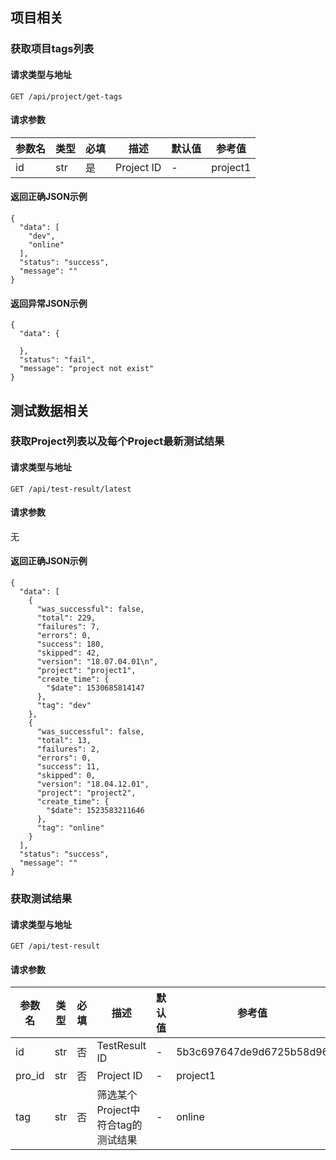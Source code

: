## 项目相关

### 获取项目tags列表

#### 请求类型与地址

```
GET /api/project/get-tags
```

#### 请求参数

|参数名|类型|必填|描述|默认值|参考值|
|---|---|---|---|---|---|
|id|str|是|Project ID|-|project1|

#### 返回正确JSON示例

```
{
  "data": [
    "dev",
    "online"
  ],
  "status": "success",
  "message": ""
}
```

#### 返回异常JSON示例

```
{
  "data": {
    
  },
  "status": "fail",
  "message": "project not exist"
}
```

## 测试数据相关

### 获取Project列表以及每个Project最新测试结果

#### 请求类型与地址

```
GET /api/test-result/latest
```

#### 请求参数

无

#### 返回正确JSON示例

```
{
  "data": [
    {
      "was_successful": false,
      "total": 229,
      "failures": 7,
      "errors": 0,
      "success": 180,
      "skipped": 42,
      "version": "18.07.04.01\n",
      "project": "project1",
      "create_time": {
        "$date": 1530685814147
      },
      "tag": "dev"
    },
    {
      "was_successful": false,
      "total": 13,
      "failures": 2,
      "errors": 0,
      "success": 11,
      "skipped": 0,
      "version": "18.04.12.01",
      "project": "project2",
      "create_time": {
        "$date": 1523583211646
      },
      "tag": "online"
    }
  ],
  "status": "success",
  "message": ""
}
```

### 获取测试结果

#### 请求类型与地址

```
GET /api/test-result
```

#### 请求参数

|参数名|类型|必填|描述|默认值|参考值|
|---|---|---|---|---|---|
|id|str|否|TestResult ID|-|5b3c697647de9d6725b58d96|
|pro_id|str|否|Project ID|-|project1|
|tag|str|否|筛选某个Project中符合tag的测试结果|-|online|

